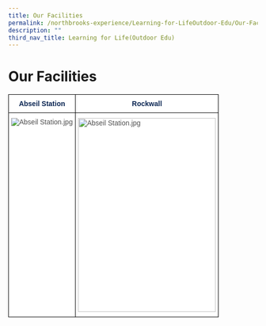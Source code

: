 ```yaml
---
title: Our Facilities
permalink: /northbrooks-experience/Learning-for-LifeOutdoor-Edu/Our-Facilities/
description: ""
third_nav_title: Learning for Life(Outdoor Edu)
---
```


Our Facilities
==============

<style type="text/css">
.tg  {border-collapse:collapse;border-spacing:0;}
.tg td{border-color:black;border-style:solid;border-width:1px;font-family:Arial, sans-serif;font-size:14px;
  overflow:hidden;padding:10px 5px;word-break:normal;}
.tg th{border-color:black;border-style:solid;border-width:1px;font-family:Arial, sans-serif;font-size:14px;
  font-weight:normal;overflow:hidden;padding:10px 5px;word-break:normal;}
.tg .tg-8mwx{background-color:#FFF;color:#505050;text-align:left;vertical-align:top}
.tg .tg-6jss{background-color:#FFF;color:#0A2552;font-weight:bold;text-align:center;vertical-align:top}
</style>
<table class="tg">
<thead>
  <tr>
    <th class="tg-6jss"><span style="color:#0A2552">Abseil Station</span></th>
    <th class="tg-6jss"><span style="color:#0A2552">Rockwall</span></th>
  </tr>
</thead>
<tbody>
  <tr>
    <td class="tg-8mwx"><img src="https://northbrookssec-moe-edu-sg-admin.cwp.sg/qql/slot/u162/Progs%20n%20Events/Learning%20for%20Life%20(outdoor)/Our%20Facilities/.tn.Abseil%20Station.jpg.2.jpg" alt="Abseil Station.jpg"> </td>
    <td class="tg-8mwx"><img src="https://northbrookssec-moe-edu-sg-admin.cwp.sg/qql/slot/u162/Progs%20n%20Events/Learning%20for%20Life%20(outdoor)/Our%20Facilities/.tn.Rockwall.jpg.mid.jpg" alt="Abseil Station.jpg" width="278" height="392"></td>
  </tr>
</tbody>
</table>